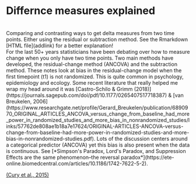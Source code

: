 # Differnce measures explained
<br>
Comparing and contrasting ways to get delta measures from two time points. Either using the residual or subtraction method.
See the Rmarkdown [HTML file](addlink) for a better explanation!
<br>
For the last 50+ years statisticians have been debating over how to measure change when you only have two time points. Two main methods have developed, the residual-change method (ANCOVA) and the subtraction method. These notes look at bias in the residual-change model when the first timepoint (t1) is not randomized. This is quite common in psychology, epidemiology and ecology. Some recent literature that really helped me wrap my head around it was [Castro-Schilo & Grimm (2018)](https://journals.sagepub.com/doi/pdf/10.1177/0265407517718387) & [van Breukelen, 2006](https://www.researchgate.net/profile/Gerard_Breukelen/publication/6890970_ORIGINAL_ARTICLES_ANCOVA_versus_change_from_baseline_had_more_power_in_randomized_studies_and_more_bias_in_nonrandomized_studies/links/57762de808ae1b18a7e17624/ORIGINAL-ARTICLES-ANCOVA-versus-change-from-baseline-had-more-power-in-randomized-studies-and-more-bias-in-nonrandomized-studies.pdf). Lots of the discussion centers around a categorical predictor (ANCOVA) yet this bias is also present when the data is continuous. See [*Simpson's Paradox, Lord's Paradox, and Suppression Effects are the same phenomenon–the reversal paradox*](https://ete-online.biomedcentral.com/articles/10.1186/1742-7622-5-2).


[(Cury et al., 2015)](https://www.frontiersin.org/articles/10.3389/fnana.2015.00160/full)
